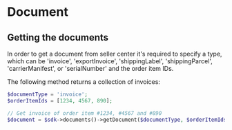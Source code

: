 # Document

## Getting the documents

In order to get a document from seller center it's required to specify a type, which can be 'invoice', 'exportInvoice', 'shippingLabel', 'shippingParcel', 'carrierManifest', or 'serialNumber' and the order item IDs. 

The following method returns a collection of invoices:

```php
$documentType = 'invoice';
$orderItemIds = [1234, 4567, 890];

// Get invoice of order item #1234, #4567 and #890
$document = $sdk->documents()->getDocument($documentType, $orderItemIds);
```
